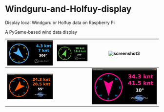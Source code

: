 # Windguru-and-Holfuy-display

Display local Windguru or Holfuy data on Raspberry Pi

A PyGame-based wind data display


|![screenshot1](screenshots/screenshot1.png)|![screenshot2](screenshots/screenshot2.png)|![screenshot3](screenshots/screenshots.png)|
| ------------------------------------------ | ------------------------------------------ | ------------------------------------------ |
|![screenshot4](screenshots/screenshots4.png)|                                            |![screenshot5](screenshots/screenshots5.png)|    


